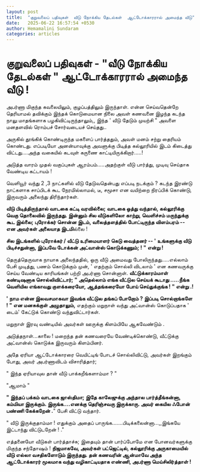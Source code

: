 ```yaml
---
layout: post
title:  "குறுவலைப் பதிவுகள்  வீடு நோக்கிய தேடல்கள்  ஆட்டோக்காரரால் அமைந்த வீடு"
date:   2025-06-22 16:57:54 +0530
author: Hemamalini Sundaram
categories: articles
---
```


#  குறுவலைப் பதிவுகள் - \"வீடு நோக்கிய தேடல்கள் \" ஆட்டோக்காரரால் அமைந்த வீடு ! 

அபர்ணா மிகுந்த கவலையிலும், குழப்பத்திலும் இருந்தாள். என்ன செய்வதென்றே தெரியாமல்
தவிக்கும் இந்தக் கொடுமையான நிலை அவள் கணவனை இழந்த கடந்த நாலு மாதங்களாக
பழகிவிட்டிருந்தாலும்,, இந்த ' வீடு தேடும் முயற்சி " அவளை மனதளவில் ரொம்பச் சோர்வடையச்
செய்தது..

அருகில் தூங்கிக் கொண்டிருந்த மகளைப் பார்த்ததும், அவள் மனம் சற்று தைரியம் கொண்டது.
எப்படியோ அனன்யாவுக்கு அவளுக்கு பிடித்த கல்லூரியில் இடம் கிடைத்து விட்டது....அந்த
வகையில் கடவுள் கருணை காட்டியிருக்கிறார்.....!

அடுத்த வாரம் முதல் வகுப்புகள் ஆரம்பம்.....அதற்குள் வீடு பார்த்து, முடிவு செய்தாக
வேண்டிய கட்டாயம் !

வெளியூர் வந்து 2 ,3 நாட்களில் வீடு தேடுவதென்பது எப்படி நடக்கும் ? கடந்த இரண்டு
நாட்களாக சாப்பிடக் கூட நேரமில்லாமல், டீ, சமூசா என வயிற்றை நிரப்பிக் கொண்டு,
இருவரும் அலைந்து திரிந்தார்கள்.

**வீடு பிடித்திருந்தால் வாடகை கட்டி வரவில்லை; வாடகை ஒத்து வந்தால், கல்லூரிக்கு வெகு
தொலைவில் இருந்தது. இன்னும் சில வீடுகளிலோ காற்று, வெளிச்சம் மருந்துக்கு கூட இல்லை;
புரோக்கர் சொன்ன இடம், வலைத்தளத்தில் போட்டிருந்த விளம்பரம் -- என அவர்கள் அலையாத
இடமி**ல்லை !

**சில இடங்களில் புரோக்கர் / வீட்டு உரிமையாளர் கெடு வைத்தனர் -- ' உங்களுக்கு வீடு
பிடிச்சதுன்னா, இப்பவே டோக்கன் அட்வான்ஸ் கொடுக்கணும்; ! " என்று !**

தெருத்தெருவாக நாயாக அலைந்ததில், ஒரு வீடு அமைவது போலிருந்தது.....எல்லாம் பேசி
முடித்து, பணம் கொடுக்கும் முன், ' எதற்கும் சொல்லி விடலாம் ' என கணவருக்கு செய்ய
வேண்டிய காரியங்கள் பற்றி அபர்ணா சொன்னாள். **வீட்டுக்காரம்மாள் கண்டிஷனாக சொல்லிவிட்டார்;
" அதெல்லாம் எங்க வீட்டுல செய்யக் கூடாது .....நீங்க வெளியில எங்காவது குளக்கரையோ,
ஆத்தங்கரையோ போய் செய்துக்குங்க ! " என்று .!**

**' நாம என்ன இலவசமாகவா இவங்க வீட்டுல தங்கப் போறோம் ? இப்படி சொல்றாங்களே ! " என
மனசுக்குள் அழுதாலும்,** எதற்கும் மறுநாள் வந்து அட்வான்ஸ் கொடுப்பதாக ' டைம்' கேட்டுக்
கொண்டு வந்துவிட்டார்கள்.

மறுநாள் இரவு வண்டியில் அவர்கள் ஊருக்கு கிளம்பியே ஆகவேண்டும் .

அடுத்தநாள்...காலை ! மறைந்த தன் கணவரையே வேண்டிக்கொண்டு, வீட்டுக்கு அட்வான்ஸ் கொடுக்க
இருவரும் கிளம்பினர்.

அதே ஏரியா ஆட்டோக்காரரை வெயிட்டிங் போடச் சொல்லிவிட்டு, அவர்கள் இறங்கும் போது, அவர்
அபர்ணாவிடம் விசாரித்தார்;

" இந்த ஏரியாவுல தான் வீடு பாக்கறீங்களாம்மா ? "

"ஆமாம் "

**" இந்தப் பக்கம் வாடகை ஜாஸ்திமா; இதே காலேஜுக்கு அந்தால பார்த்தீங்கன்னா, கம்மியா
இருக்கும். இருங்க....எனக்கு தெரிஞ்சவரு இருக்காரு. அவர் கையில ஃபோன் பண்ணி கேக்கறேன்
.**" பேசி விட்டு வந்தார்.

" வீடு இருக்குதாம்மா ! எதுக்கும் அதைப் பாருங்க.......பிடிக்கலைன்னா...,,இங்கயே
இட்டாந்து விட்டுடறேன் ! ."

எத்தனையோ வீடுகள் பார்த்தாச்சு; இதையும் தான் பார்ப்போமே என போனவர்களுக்கு மிகுந்த
சந்தோஷம் ! **நிஜமாகவே, அவர்கள் பட்ஜெட்டில், கல்லூரிக்கு அருகாமையில் வீடு எல்லா
வசதிகளோடும் இருந்தது. தன் கணவரின் ஆன்மாவே அந்த ஆட்டோக்காரர் மூலமாக வந்து
வழிகாட்டியதாக எண்ணி, அபர்ணா மெய்சிலிர்த்தாள் !**
